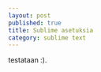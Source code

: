 ```yaml
---
layout: post
published: true
title: Sublime asetuksia
category: sublime text
---
```




testataan :).